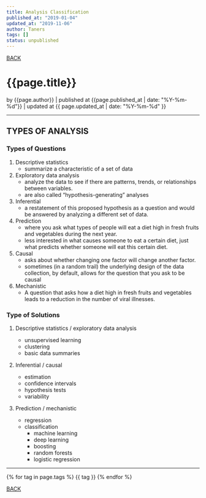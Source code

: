 ```yaml
---
title: Analysis Classification
published_at: "2019-01-04"
updated_at: "2019-11-06"
author: Taners
tags: []
status: unpublished
---
```


[BACK](../)

# {{page.title}}

by {{page.author}} |
published at {{page.published_at | date: "%Y-%m-%d"}} |
updated at {{ page.updated_at | date: "%Y-%m-%d" }}

---

## TYPES OF ANALYSIS

### Types of Questions
1. Descriptive statistics
    -  summarize a characteristic of a set of data
2. Exploratory data analysis
    - analyze the data to see if there are patterns, trends, or relationships between variables.
    - are also called “hypothesis-generating” analyses
3. Inferential
    - a restatement of this proposed hypothesis as a question and would be answered by analyzing a different set of data.
4. Prediction
    - where you ask what types of people will eat a diet high in fresh fruits and vegetables during the next year.
    - less interested in what causes someone to eat a certain diet, just what predicts whether someone will eat this certain diet.
5. Causal
    - asks about whether changing one factor will change another factor.
    - sometimes (in a random trail) the underlying design of the data collection, by default, allows for the question that you ask to be causal
6. Mechanistic 
    - A question that asks how a diet high in fresh fruits and vegetables leads to a reduction in the number of viral illnesses.

### Type of Solutions
1. Descriptive statistics / exploratory data analysis
    - unsupervised learning
    - clustering
    - basic data summaries

2. Inferential / causal
    - estimation
    - confidence intervals
    - hypothesis tests
    - variability

3. Prediction / mechanistic 
    - regression
    - classification
        - machine learning
        - deep learning
        - boosting
        - random forests
        - logistic regression

---

{% for tag in page.tags %}
  {{ tag }}
{% endfor %}

[BACK](../)




